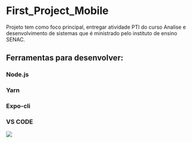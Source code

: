 # First_Project_Mobile

Projeto tem como foco principal, entregar atividade PTI do curso Analise e desenvolvimento de sistemas que é ministrado pelo instituto de ensino SENAC.

## Ferramentas para desenvolver:
### Node.js
### Yarn
### Expo-cli
### VS CODE 
<img src="{https://img.shields.io/badge/VSCode-0078D4?style=for-the-badge&logo=visual%20studio%20code&logoColor=white}"/>

